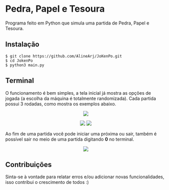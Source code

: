 # Pedra, Papel e Tesoura

Programa feito em Python que simula uma partida de Pedra, Papel e Tesoura. 


## Instalação
```
$ git clone https://github.com/AlineArj/JoKenPo.git
$ cd JokenPo
$ python3 main.py
```

## Terminal 
O funcionamento é bem simples, a tela inicial já mostra as opções de jogada (a escolha da máquina é totalmente randomizada). Cada partida possui 3 rodadas, como mostra os exemplos abaixo.
 
 <p align="center">
  <img src="https://raw.github.com/AlineArj/JoKenPo/main/imagens/menu.png" />
</p>

 <p align="center">
  <img src="https://raw.github.com/AlineArj/JoKenPo/main/imagens/saida2.png" />
  <img src="https://raw.github.com/AlineArj/JoKenPo/main/imagens/saida1.png" />
</p>

Ao fim de uma partida você pode iniciar uma próxima ou sair, também é possível sair no meio de uma partida digitando __0__  no terminal.

 <p align="center">
  <img src="https://raw.github.com/AlineArj/JoKenPo/main/imagens/reiniciar.png" />
</p>

## Contribuições
Sinta-se à vontade para relatar erros e/ou adicionar novas funcionalidades, isso contribui o crescimento de todos :)
